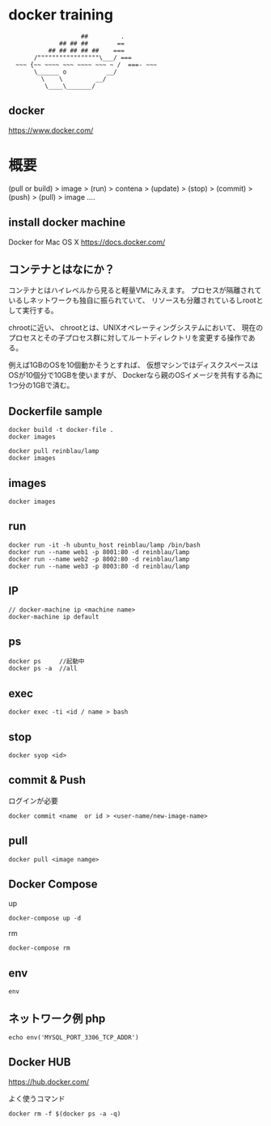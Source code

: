 

# docker training


                        ##         .
                  ## ## ##        ==
               ## ## ## ## ##    ===
           /"""""""""""""""""\___/ ===
      ~~~ {~~ ~~~~ ~~~ ~~~~ ~~~ ~ /  ===- ~~~
           \______ o           __/
             \    \         __/
              \____\_______/


## docker
https://www.docker.com/


# 概要
(pull or build) > image > (run) > contena > (update)  > (stop) > (commit) > (push) > (pull) > image  ....


## install docker machine

Docker for Mac OS X
https://docs.docker.com/


## コンテナとはなにか？

コンテナとはハイレベルから見ると軽量VMにみえます。
プロセスが隔離されているしネットワークも独自に振られていて、
リソースも分離されているしrootとして実行する。

chrootに近い、
chrootとは、UNIXオペレーティングシステムにおいて、
現在のプロセスとその子プロセス群に対してルートディレクトリを変更する操作である。

例えば1GBのOSを10個動かそうとすれば、
仮想マシンではディスクスペースはOSが10個分で10GBを使いますが、
Dockerなら親のOSイメージを共有する為に1つ分の1GBで済む。


## Dockerfile sample


````
docker build -t docker-file .
docker images
````

````
docker pull reinblau/lamp
docker images
````

## images
```
docker images
```

## run
```
docker run -it -h ubuntu_host reinblau/lamp /bin/bash
docker run --name web1 -p 8001:80 -d reinblau/lamp
docker run --name web2 -p 8002:80 -d reinblau/lamp
docker run --name web3 -p 8003:80 -d reinblau/lamp
```

## IP
```
// docker-machine ip <machine name>
docker-machine ip default
```

## ps
```
docker ps     //起動中
docker ps -a  //all
```


## exec
```
docker exec -ti <id / name > bash

```

## stop
```
docker syop <id>
```


## commit & Push
ログインが必要
```
docker commit <name  or id > <user-name/new-image-name>
```

## pull
```
docker pull <image namge>
```

## Docker Compose

up
```
docker-compose up -d
```

rm
```
docker-compose rm

```

## env
```
env
```


## ネットワーク例 php
```
echo env('MYSQL_PORT_3306_TCP_ADDR')
```

## Docker HUB
https://hub.docker.com/


よく使うコマンド
```
docker rm -f $(docker ps -a -q)
```